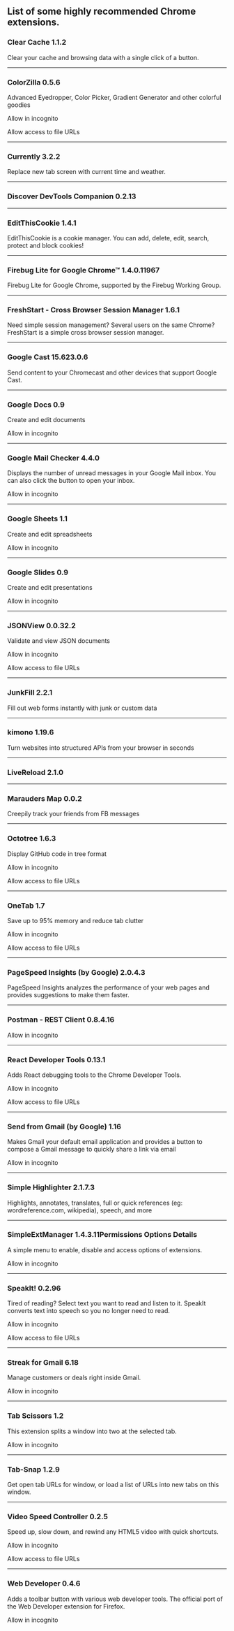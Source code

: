 ## List of some highly recommended Chrome extensions.

### Clear Cache 1.1.2
Clear your cache and browsing data with a single click of a button.


---

### ColorZilla 0.5.6
Advanced Eyedropper, Color Picker, Gradient Generator and other colorful goodies


Allow in incognito

Allow access to file URLs

---

### Currently 3.2.2
Replace new tab screen with current time and weather.


---

### Discover DevTools Companion 0.2.13


---

### EditThisCookie 1.4.1
EditThisCookie is a cookie manager. You can add, delete, edit, search, protect and block cookies!


---

### Firebug Lite for Google Chrome™ 1.4.0.11967
Firebug Lite for Google Chrome, supported by the Firebug Working Group.


---

### FreshStart - Cross Browser Session Manager 1.6.1
Need simple session management? Several users on the same Chrome? FreshStart is a simple cross browser session manager.


---

### Google Cast 15.623.0.6
Send content to your Chromecast and other devices that support Google Cast.


---

### Google Docs 0.9
Create and edit documents


Allow in incognito

---

### Google Mail Checker 4.4.0
Displays the number of unread messages in your Google Mail inbox. You can also click the button to open your inbox.


Allow in incognito

---

### Google Sheets 1.1
Create and edit spreadsheets


Allow in incognito

---

### Google Slides 0.9
Create and edit presentations


Allow in incognito

---

### JSONView 0.0.32.2
Validate and view JSON documents


Allow in incognito

Allow access to file URLs

---

### JunkFill 2.2.1
Fill out web forms instantly with junk or custom data


---

### kimono 1.19.6
Turn websites into structured APIs from your browser in seconds


---

### LiveReload 2.1.0


---

### Marauders Map 0.0.2
Creepily track your friends from FB messages


---

### Octotree 1.6.3
Display GitHub code in tree format


Allow in incognito

Allow access to file URLs

---

### OneTab 1.7
Save up to 95% memory and reduce tab clutter


Allow in incognito

Allow access to file URLs

---

### PageSpeed Insights (by Google) 2.0.4.3
PageSpeed Insights analyzes the performance of your web pages and provides suggestions to make them faster.


---

### Postman - REST Client 0.8.4.16


Allow in incognito

---

### React Developer Tools 0.13.1
Adds React debugging tools to the Chrome Developer Tools.


Allow in incognito

Allow access to file URLs

---

### Send from Gmail (by Google) 1.16
Makes Gmail your default email application and provides a button to compose a Gmail message to quickly share a link via email


Allow in incognito

---

### Simple Highlighter 2.1.7.3
Highlights, annotates, translates, full or quick references (eg: wordreference.com, wikipedia), speech, and more


---

### SimpleExtManager 1.4.3.11Permissions Options Details
A simple menu to enable, disable and access options of extensions.

Allow in incognito

---

### SpeakIt! 0.2.96
Tired of reading? Select text you want to read and listen to it. SpeakIt converts text into speech so you no longer need to read.


Allow in incognito

Allow access to file URLs

---

### Streak for Gmail 6.18
Manage customers or deals right inside Gmail.


Allow in incognito

---

### Tab Scissors 1.2
This extension splits a window into two at the selected tab.


Allow in incognito

---

### Tab-Snap 1.2.9
Get open tab URLs for window, or load a list of URLs into new tabs on this window.


---

### Video Speed Controller 0.2.5
Speed up, slow down, and rewind any HTML5 video with quick shortcuts.


Allow in incognito

Allow access to file URLs

---

### Web Developer 0.4.6
Adds a toolbar button with various web developer tools. The official port of the Web Developer extension for Firefox.


Allow in incognito
